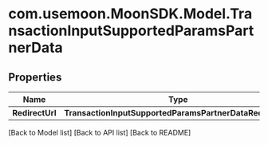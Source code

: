 # com.usemoon.MoonSDK.Model.TransactionInputSupportedParamsPartnerData

## Properties

| Name            | Type                                                      | Description | Notes |
| --------------- | --------------------------------------------------------- | ----------- | ----- |
| **RedirectUrl** | **TransactionInputSupportedParamsPartnerDataRedirectUrl** |             |       |

\[Back to Model list] \[Back to API list] \[Back to README]
